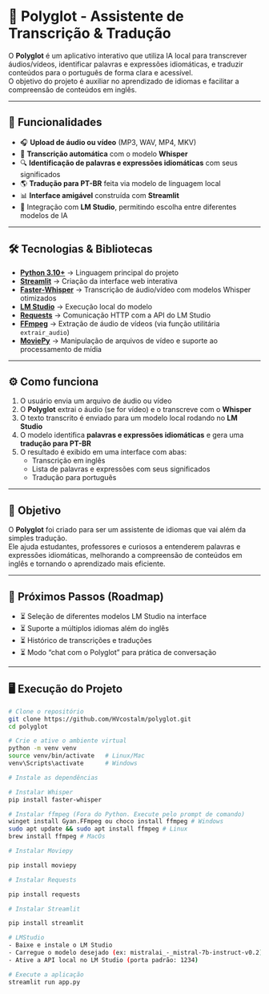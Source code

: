 # 🧠 Polyglot - Assistente de Transcrição & Tradução

O **Polyglot** é um aplicativo interativo que utiliza IA local para transcrever áudios/vídeos, identificar palavras e expressões idiomáticas, e traduzir conteúdos para o português de forma clara e acessível.  
O objetivo do projeto é auxiliar no aprendizado de idiomas e facilitar a compreensão de conteúdos em inglês.

---

## 🚀 Funcionalidades

- 🎧 **Upload de áudio ou vídeo** (MP3, WAV, MP4, MKV)  
- 📝 **Transcrição automática** com o modelo **Whisper**  
- 🔍 **Identificação de palavras e expressões idiomáticas** com seus significados  
- 🌎 **Tradução para PT-BR** feita via modelo de linguagem local 
- 📊 **Interface amigável** construída com **Streamlit**  
- 🤖 Integração com **LM Studio**, permitindo escolha entre diferentes modelos de IA  

---

## 🛠️ Tecnologias & Bibliotecas

- **[Python 3.10+](https://www.python.org/)** → Linguagem principal do projeto  
- **[Streamlit](https://streamlit.io/)** → Criação da interface web interativa  
- **[Faster-Whisper](https://github.com/guillaumekln/faster-whisper)** → Transcrição de áudio/vídeo com modelos Whisper otimizados  
- **[LM Studio](https://lmstudio.ai/)** → Execução local do modelo  
- **[Requests](https://requests.readthedocs.io/)** → Comunicação HTTP com a API do LM Studio  
- **[FFmpeg](https://ffmpeg.org/)** → Extração de áudio de vídeos (via função utilitária `extrair_audio`)  
- **[MoviePy](https://zulko.github.io/moviepy/?utm_source=chatgpt.com)** → Manipulação de arquivos de vídeo e suporte ao processamento de mídia

---

## ⚙️ Como funciona

1. O usuário envia um arquivo de áudio ou vídeo  
2. O **Polyglot** extrai o áudio (se for vídeo) e o transcreve com o **Whisper**  
3. O texto transcrito é enviado para um modelo local rodando no **LM Studio**  
4. O modelo identifica **palavras e expressões idiomáticas** e gera uma **tradução para PT-BR**  
5. O resultado é exibido em uma interface com abas:  
   - Transcrição em inglês  
   - Lista de palavras e expressões com seus significados  
   - Tradução para português  

---

## 🎯 Objetivo

O **Polyglot** foi criado para ser um assistente de idiomas que vai além da simples tradução.  
Ele ajuda estudantes, professores e curiosos a entenderem palavras e expressões idiomáticas, melhorando a compreensão de conteúdos em inglês e tornando o aprendizado mais eficiente.

---

## 📌 Próximos Passos (Roadmap)

- ⏳ Seleção de diferentes modelos LM Studio na interface  
- ⏳ Suporte a múltiplos idiomas além do inglês  
- ⏳ Histórico de transcrições e traduções  
- ⏳ Modo “chat com o Polyglot” para prática de conversação  

---

## 🖥️ Execução do Projeto

```bash
# Clone o repositório
git clone https://github.com/HVcostalm/polyglot.git
cd polyglot

# Crie e ative o ambiente virtual
python -m venv venv
source venv/bin/activate   # Linux/Mac
venv\Scripts\activate      # Windows

# Instale as dependências

# Instalar Whisper
pip install faster-whisper

# Instalar ffmpeg (Fora do Python. Execute pelo prompt de comando)
winget install Gyan.FFmpeg ou choco install ffmpeg # Windows 
sudo apt update && sudo apt install ffmpeg # Linux
brew install ffmpeg # MacOs

# Instalar Moviepy 

pip install moviepy

# Instalar Requests

pip install requests

# Instalar Streamlit 

pip install streamlit

# LMStudio
- Baixe e instale o LM Studio
- Carregue o modelo desejado (ex: mistralai_-_mistral-7b-instruct-v0.2)
- Ative a API local no LM Studio (porta padrão: 1234)

# Execute a aplicação
streamlit run app.py
